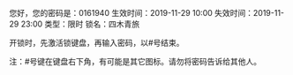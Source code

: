 
您好，您的密码是：0161940
生效时间：2019-11-29 10:00
失效时间：2019-11-29 23:00
类型：限时
锁名：四木青旅

开锁时，先激活锁键盘，再输入密码，以#号结束。

注：#号键在键盘右下角，有可能是其它图标。请勿将密码告诉给其他人。





